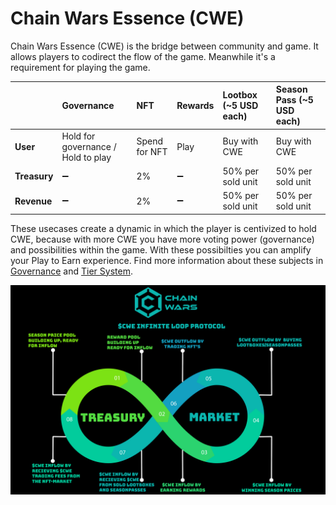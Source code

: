 # Chain Wars Essence \(CWE\)

Chain Wars Essence \(CWE\) is the bridge between community and game. It allows players to codirect the flow of the game. Meanwhile it's a requirement for playing the game.

|  | Governance | NFT | Rewards | Lootbox \(~5 USD each\) | Season Pass \(~5 USD each\) |
| :--- | :--- | :--- | :--- | :--- | :--- |
| **User** | Hold for governance / Hold to play | Spend for NFT | Play | Buy with CWE | Buy with CWE |
| **Treasury** | ➖ | 2% | ➖ | 50% per sold unit | 50% per sold unit |
| **Revenue** | ➖ | 2% | ➖ | 50% per sold unit | 50% per sold unit |

These usecases create a dynamic in which the player is centivized to hold CWE, because with more CWE you have more voting power \(governance\) and possibilities within the game. With these possibilties you can amplify your Play to Earn experience. Find more information about these subjects in [Governance](governance.md) and [Tier System](../../products/card-game/tier-system.md).

![](../../.gitbook/assets/infinite-loop-protocol%20%281%29.png)



